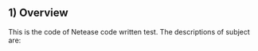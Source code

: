 ## 1) Overview

This is the code of Netease code written test. The descriptions of subject are:

<!-- <img src="readme/1.png" alt="" style="width: 400px;"/> -->
<!-- <img src="readme/2.png" alt="" style="width: 400px;"/> -->
<!-- <img src="readme/3.png" alt="" style="width: 400px;"/> -->